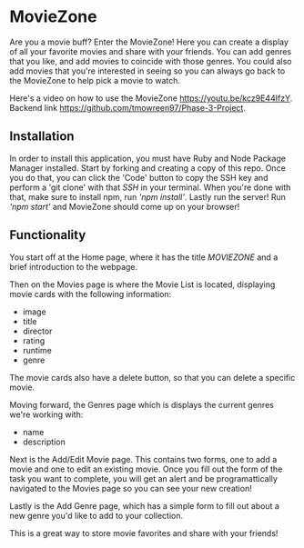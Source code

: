 # MovieZone

Are you a movie buff? Enter the MovieZone! Here you can create a display of all your favorite movies and share with your friends. You can add genres that you like, and add movies to coincide with those genres. You could also add movies that you're interested in seeing so you can always go back to the MovieZone to help pick a movie to watch.

Here's a video on how to use the MovieZone <https://youtu.be/kcz9E44IfzY>.\
Backend link https://github.com/tmowreen97/Phase-3-Project. 

## Installation

In order to install this application, you must have Ruby and Node Package Manager installed. Start by forking and creating a copy of this repo. Once you do that, you can click the 'Code' button to copy the SSH key and perform a 'git clone' with that *SSH* in your terminal. 
When you're done with that, make sure to install npm, run *'npm install'*.
Lastly run the server! Run *'npm start'* and MovieZone should come up on your browser!

## Functionality

You start off at the Home page, where it has the title *MOVIEZONE* and a brief introduction to the webpage.

Then on the Movies page is where the Movie List is located, displaying movie cards with the following information:
- image
- title
- director
- rating
- runtime
- genre

The movie cards also have a delete button, so that you can delete a specific movie. 

Moving forward, the Genres page which is displays the current genres we're working with:
- name
- description

Next is the Add/Edit Movie page. This contains two forms, one to add a movie and one to edit an existing movie. Once you fill out the form of the task you want to complete, you will get an alert and be programattically navigated to the Movies page so you can see your new creation!

Lastly is the Add Genre page, which has a simple form to fill out about a new genre you'd like to add to your collection. 

This is a great way to store movie favorites and share with your friends!

